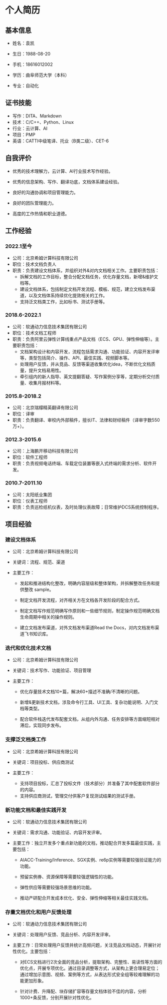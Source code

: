 # 个人简历

## 基本信息

- 姓名：袁凯
- 生日：1988-08-20

- 手机：18616012002
- 学历：曲阜师范大学（本科）
- 专业：自动化

## 证书技能

- 写作：DITA、Markdown
- 技术：C/C++、Python、Linux
- 行业：云计算、AI
- 项目：PMP
- 英语：CATTI中级笔译、托业（B类二级）、CET-6

## 自我评价

- 优秀的技术理解力，云计算、AI行业技术写作经验。

- 优秀的信息架构、写作、翻译功底，文档体系建设经验。

- 良好的沟通协调和项目管理能力。

- 良好的团队管理能力。

- 高度的工作热情和职业道德。

## 工作经验

### 2022.1至今

- 公司：北京希姆计算科技有限公司
- 职位：技术文档负责人
- 职责：负责建设文档体系，并组织对外&对内文档相关工作。主要职责包括：
  - 拆解文档的工作目标，整合分配文档任务，优化存量文档，新增&维护文档等。
  - 建设文档体系，包括制定文档开发流程、模板、规范，建立文档发布渠道，以及文档体系持续优化提效相关的工作。
  - 支持泛文档类工作，比如标书、测试手册等。

### 2018.6-2022.1

- 公司：软通动力信息技术集团有限公司
- 职位：技术文档工程师
- 职责：负责阿里云弹性计算线重点产品文档（ECS、GPU、弹性伸缩等）。主要职责包括：
  - 文档架构设计和内容开发，流程包括需求沟通、功能验证、内容开发评审等，类型包括简介、操作、API、最佳实践、视频脚本等。
  - 处理用户反馈，并从竞品、反馈等渠道收集优化idea，不断优化文档质量，提升文档易用性。
  - 牵引组内的新人指导、英文提翻答疑、写作案例分享等，定期分析交付质量、收集月报材料等。

### 2015.8-2018.2

- 公司：北京瑞檬精英翻译有限公司
- 职位：译审
- 职责：负责翻译、审校内外部稿件，擅长IT、法律和财经稿件（译审字数550万+）。

### 2012.3-2015.6

- 公司：上海鹏开移动科技有限公司
- 职位：软件工程师
- 职责：负责视频电话终端、车载定位装置等嵌入式终端的需求分析、软件开发。

### 2010.7-2011.10

- 公司：太阳纸业集团
- 职位：仪表工程师
- 职责：负责巡检纸机仪表，及时处理仪表故障；日常维护DCS系统控制程序。

## 项目经验

### 建设文档体系

- 公司：北京希姆计算科技有限公司

- 关键词：流程、规范、渠道

- 主要工作：

  - 发起和推进结构化整改，明确内容层级和整体架构，并拆解整改任务和提供整改 sample。

  - 制定文档开发流程，对齐相关方在文档各开发阶段的配合方式。

  - 制定文档写作规范明确写作原则和一些细节规则，制定操作规范明确文档生命周期中相关的操作规则。
  - 建立文档发布渠道，对外文档发布渠道Read the Docs，对内文档发布渠道飞书知识库。

### 迭代和优化技术文档

- 公司：北京希姆计算科技有限公司

- 关键词：技术写作、功能验证、项目管理

- 主要工作：

  - 优化存量技术文档10+篇，解决60+描述不准确/不清晰的问题。

  - 新增&更新技术文档，涉及命令行工具、UI工具、复杂功能说明、入门文档等类型。

  - 配合软件栈迭代发布配套文档，从组内外沟通、任务安排等方面缩短相对滞后，实现同步发布。

### 支撑泛文档类工作

- 公司：北京希姆计算科技有限公司
- 关键词：项目投标、供应商测试

- 主要工作：
  - 支持项目投标，汇总了投标文件（技术部分）并准备了其中配套软件部分的内容。
  - 支持供应商测试，管理交付供客户复现测试结果的测试手册。

### 新功能文档和最佳实践开发

- 公司：软通动力信息技术集团有限公司

- 关键词：需求沟通、功能验证、内容开发评审。

- 主要工作：独立开发多个重点新功能的文档，推动配合开发多篇最佳实践，主要包括：

  - AIACC-Training/Inference、SGX实例、re6p实例等需要较强验证能力的功能。

  - 预留实例券、资源保障等需要较强逻辑性的功能。

  - 弹性供应等需要较强场景思维的功能。

  - 推动产研配合开发成本优化、安全、弹性伸缩等相关最佳实践文档。

### 存量文档优化和用户反馈处理

- 公司：软通动力信息技术集团有限公司

- 关键词：处理用户反馈、竞品分析、内容开发评审。

- 主要工作：日常处理用户反馈并统计高频问题，关注竞品文档动态，开展针对性优化。主要包括：

  - 对ECS文档进行2次全面的竞品分析，提取架构、完整性、易读性等方面的优化点，开展专项优化。通过目录调整等方式，从架构上更合理易定位；通过增加示意图、视频、案例等方式，从表达形式安全组等较难理解的功能更加形象。

  - 针对计费、升降配、块存储扩容等存量文档体验不佳的内容，分析1000+条反馈，分别开展针对性优化。